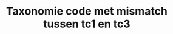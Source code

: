 ---
title: 43. Taxonomie code met mismatch tussen tc1 en tc3
taxonomie:
  - ib-19.2.Alleen-Niveau-Twee.OI
---